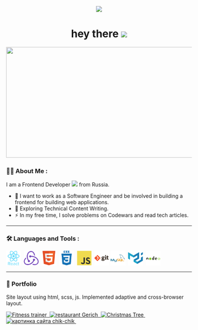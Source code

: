 <div id="header" align="center">
  <img src="https://media.giphy.com/media/M9gbBd9nbDrOTu1Mqx/giphy.gif" width="100"/>
  <h1>
    hey there
    <img src="https://media.giphy.com/media/hvRJCLFzcasrR4ia7z/giphy.gif" width="30px"/>
  </h1>
</div>

<div align="center">
  <img src="https://media.giphy.com/media/dWesBcTLavkZuG35MI/giphy.gif" width="600" height="300"/>
</div>

### :man_technologist: About Me :
I am a Frontend Developer <img src="https://media.giphy.com/media/WUlplcMpOCEmTGBtBW/giphy.gif" width="30"> from Russia.
- :telescope: I want to work as a Software Engineer and be involved in building a frontend for building web applications.
- :seedling: Exploring Technical Content Writing.
- :zap: In my free time, I solve problems on Codewars and read tech articles.

---

### :hammer_and_wrench: Languages and Tools :

<div>
  <img src="https://github.com/devicons/devicon/blob/master/icons/react/react-original-wordmark.svg" title="React" alt="React" width="40" height="40"/>&nbsp;
  <img src="https://github.com/devicons/devicon/blob/master/icons/redux/redux-original.svg" title="Redux" alt="Redux " width="40" height="40"/>&nbsp;
  <img src="https://github.com/devicons/devicon/blob/master/icons/html5/html5-original.svg" title="HTML5" alt="HTML" width="40" height="40"/>&nbsp;
  <img src="https://github.com/devicons/devicon/blob/master/icons/css3/css3-plain-wordmark.svg"  title="CSS3" alt="CSS" width="40" height="40"/>&nbsp;
  <img src="https://github.com/devicons/devicon/blob/master/icons/javascript/javascript-original.svg" title="JavaScript" alt="JavaScript" width="40" height="40"/>&nbsp;
  <img src="https://github.com/devicons/devicon/blob/master/icons/git/git-original-wordmark.svg" title="Git" **alt="Git" width="40" height="40"/>
  <img src="https://github.com/devicons/devicon/blob/master/icons/mysql/mysql-original-wordmark.svg" title="MySQL"  alt="MySQL" width="40" height="40"/>&nbsp;
  <img src="https://github.com/devicons/devicon/blob/master/icons/materialui/materialui-original.svg" title="Material UI" alt="Material UI" width="40" height="40"/>&nbsp;
  <img src="https://github.com/devicons/devicon/blob/master/icons/nodejs/nodejs-original-wordmark.svg" title="NodeJS" alt="NodeJS" width="40" height="40"/>&nbsp;
</div>

---

### :toolbox: Portfolio

Site layout using html, scss, js. Implemented adaptive and cross-browser layout.

<div align>
<a href="https://vadyavadya.github.io/web_stady/fitness-traiiner/dist/home.html" target="_blank">
  <img src="https://vadyavadya.github.io/hiring-posts/static/media/fitness.08997e38525eb46b924b.png" title="Fitness trainer" alt="Fitness trainer" width="160"/>&nbsp;
</a>
<a href="https://vadyavadya.github.io/web_stady/flsStartTemplate_gerich/dist/home.html" target="_blank">
  <img src="https://vadyavadya.github.io/hiring-posts/static/media/gerich.6c75888bfd0e031e5961.png" title="restaurant Gerich" alt="restaurant Gerich " width="160" />&nbsp;
</a>
<a href="https://vadyavadya.github.io/christmas-trees" target="_blank">
  <img src="https://vadyavadya.github.io/hiring-posts/static/media/chritmas-tree.84327abc4696dd65bc12.png" title="Christmas Tree" alt="Christmas Tree" width="160" />&nbsp;
</a>
<a href="https://vadyavadya.github.io/chik-chik" target="_blank" rel="noreferrer">
  <img src="https://vadyavadya.github.io/hiring-posts/static/media/chik-chik.8d0f9e0ee32f334488ff.png" title="chik-chik" alt="картинка сайта chik-chik"  width="160"/>&nbsp;
</a>
</div>

<!--
**vadyavadya/vadyavadya** is a ✨ _special_ ✨ repository because its `README.md` (this file) appears on your GitHub profile.

Here are some ideas to get you started:

- 🔭 I’m currently working on ...
- 🌱 I’m currently learning ...
- 👯 I’m looking to collaborate on ...
- 🤔 I’m looking for help with ...
- 💬 Ask me about ...
- 📫 How to reach me: ...
- 😄 Pronouns: ...
- ⚡ Fun fact: ...
-->
